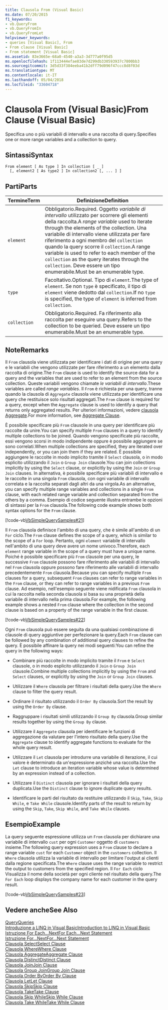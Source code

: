 ```yaml
---
title: Clausola From (Visual Basic)
ms.date: 07/20/2015
f1_keywords:
- vb.QueryFrom
- vb.QueryFromIn
- vb.QueryFromLet
helpviewer_keywords:
- queries [Visual Basic], From
- From clause [Visual Basic]
- From statement [Visual Basic]
ms.assetid: 83e3665e-68a0-4540-a3a3-3d777a0f95d5
ms.openlocfilehash: 1f113444efae83de7d299db330593937c7800bb3
ms.sourcegitcommit: 3d5d33f384eeba41b2dff79d096f47ccc8d8f03d
ms.translationtype: MT
ms.contentlocale: it-IT
ms.lasthandoff: 05/04/2018
ms.locfileid: "33604718"
---
```

# <a name="from-clause-visual-basic"></a><span data-ttu-id="38250-102">Clausola From (Visual Basic)</span><span class="sxs-lookup"><span data-stu-id="38250-102">From Clause (Visual Basic)</span></span>
<span data-ttu-id="38250-103">Specifica uno o più variabili di intervallo e una raccolta di query.</span><span class="sxs-lookup"><span data-stu-id="38250-103">Specifies one or more range variables and a collection to query.</span></span>  
  
## <a name="syntax"></a><span data-ttu-id="38250-104">Sintassi</span><span class="sxs-lookup"><span data-stu-id="38250-104">Syntax</span></span>  
  
```  
From element [ As type ] In collection [ _ ]  
  [, element2 [ As type2 ] In collection2 [, ... ] ]  
```  
  
## <a name="parts"></a><span data-ttu-id="38250-105">Parti</span><span class="sxs-lookup"><span data-stu-id="38250-105">Parts</span></span>  
  
|<span data-ttu-id="38250-106">Termine</span><span class="sxs-lookup"><span data-stu-id="38250-106">Term</span></span>|<span data-ttu-id="38250-107">Definizione</span><span class="sxs-lookup"><span data-stu-id="38250-107">Definition</span></span>|  
|---|---|  
|`element`|<span data-ttu-id="38250-108">Obbligatorio.</span><span class="sxs-lookup"><span data-stu-id="38250-108">Required.</span></span> <span data-ttu-id="38250-109">Oggetto *variabile di intervallo* utilizzato per scorrere gli elementi della raccolta.</span><span class="sxs-lookup"><span data-stu-id="38250-109">A *range variable* used to iterate through the elements of the collection.</span></span> <span data-ttu-id="38250-110">Una variabile di intervallo viene utilizzata per fare riferimento a ogni membro del `collection` quando la query scorre il `collection`.</span><span class="sxs-lookup"><span data-stu-id="38250-110">A range variable is used to refer to each member of the `collection` as the query iterates through the `collection`.</span></span> <span data-ttu-id="38250-111">Deve essere un tipo enumerabile.</span><span class="sxs-lookup"><span data-stu-id="38250-111">Must be an enumerable type.</span></span>|  
|`type`|<span data-ttu-id="38250-112">Facoltativo.</span><span class="sxs-lookup"><span data-stu-id="38250-112">Optional.</span></span> <span data-ttu-id="38250-113">Tipo di `element`.</span><span class="sxs-lookup"><span data-stu-id="38250-113">The type of `element`.</span></span> <span data-ttu-id="38250-114">Se non `type` è specificato, il tipo di `element` viene dedotto dal `collection`.</span><span class="sxs-lookup"><span data-stu-id="38250-114">If no `type` is specified, the type of `element` is inferred from `collection`.</span></span>|  
|`collection`|<span data-ttu-id="38250-115">Obbligatorio.</span><span class="sxs-lookup"><span data-stu-id="38250-115">Required.</span></span> <span data-ttu-id="38250-116">Fa riferimento alla raccolta per eseguire una query.</span><span class="sxs-lookup"><span data-stu-id="38250-116">Refers to the collection to be queried.</span></span> <span data-ttu-id="38250-117">Deve essere un tipo enumerabile.</span><span class="sxs-lookup"><span data-stu-id="38250-117">Must be an enumerable type.</span></span>|  
  
## <a name="remarks"></a><span data-ttu-id="38250-118">Note</span><span class="sxs-lookup"><span data-stu-id="38250-118">Remarks</span></span>  
 <span data-ttu-id="38250-119">Il `From` clausola viene utilizzata per identificare i dati di origine per una query e le variabili che vengono utilizzate per fare riferimento a un elemento dalla raccolta di origine.</span><span class="sxs-lookup"><span data-stu-id="38250-119">The `From` clause is used to identify the source data for a query and the variables that are used to refer to an element from the source collection.</span></span> <span data-ttu-id="38250-120">Queste variabili vengono chiamate *le variabili di intervallo*.</span><span class="sxs-lookup"><span data-stu-id="38250-120">These variables are called *range variables*.</span></span> <span data-ttu-id="38250-121">Il `From` è richiesta per una query, tranne quando la clausola di `Aggregate` clausola viene utilizzata per identificare una query che restituisce solo risultati aggregati.</span><span class="sxs-lookup"><span data-stu-id="38250-121">The `From` clause is required for a query, except when the `Aggregate` clause is used to identify a query that returns only aggregated results.</span></span> <span data-ttu-id="38250-122">Per ulteriori informazioni, vedere [clausola Aggregate](../../../visual-basic/language-reference/queries/aggregate-clause.md).</span><span class="sxs-lookup"><span data-stu-id="38250-122">For more information, see [Aggregate Clause](../../../visual-basic/language-reference/queries/aggregate-clause.md).</span></span>  
  
 <span data-ttu-id="38250-123">È possibile specificare più `From` clausole in una query per identificare più raccolte da unire.</span><span class="sxs-lookup"><span data-stu-id="38250-123">You can specify multiple `From` clauses in a query to identify multiple collections to be joined.</span></span> <span data-ttu-id="38250-124">Quando vengono specificate più raccolte, essi vengono scorsi in modo indipendente oppure è possibile aggiungere se sono correlati.</span><span class="sxs-lookup"><span data-stu-id="38250-124">When multiple collections are specified, they are iterated over independently, or you can join them if they are related.</span></span> <span data-ttu-id="38250-125">È possibile aggiungere le raccolte in modo implicito tramite il `Select` clausola, o in modo esplicito utilizzando il `Join` o `Group Join` clausole.</span><span class="sxs-lookup"><span data-stu-id="38250-125">You can join collections implicitly by using the `Select` clause, or explicitly by using the `Join` or `Group Join` clauses.</span></span> <span data-ttu-id="38250-126">In alternativa, è possibile specificare più variabili di intervallo e le raccolte in una singola `From` clausola, con ogni variabile di intervallo correlata e la raccolta separati dagli altri da una virgola.</span><span class="sxs-lookup"><span data-stu-id="38250-126">As an alternative, you can specify multiple range variables and collections in a single `From` clause, with each related range variable and collection separated from the others by a comma.</span></span> <span data-ttu-id="38250-127">Esempio di codice seguente illustra entrambe le opzioni di sintassi per la `From` clausola.</span><span class="sxs-lookup"><span data-stu-id="38250-127">The following code example shows both syntax options for the `From` clause.</span></span>  
  
 [!code-vb[VbSimpleQuerySamples#21](../../../visual-basic/language-reference/queries/codesnippet/VisualBasic/from-clause_1.vb)]  
  
 <span data-ttu-id="38250-128">Il `From` clausola definisce l'ambito di una query, che è simile all'ambito di un `For` ciclo.</span><span class="sxs-lookup"><span data-stu-id="38250-128">The `From` clause defines the scope of a query, which is similar to the scope of a `For` loop.</span></span> <span data-ttu-id="38250-129">Pertanto, ogni `element` variabile di intervallo nell'ambito di una query deve avere un nome univoco.</span><span class="sxs-lookup"><span data-stu-id="38250-129">Therefore, each `element` range variable in the scope of a query must have a unique name.</span></span> <span data-ttu-id="38250-130">Poiché è possibile specificare più `From` clausole per una query, le successive `From` clausole possono fare riferimento alle variabili di intervallo nel `From` clausola oppure possono fare riferimento alle variabili di intervallo precedentemente `From` clausola.</span><span class="sxs-lookup"><span data-stu-id="38250-130">Because you can specify multiple `From` clauses for a query, subsequent `From` clauses can refer to range variables in the `From` clause, or they can refer to range variables in a previous `From` clause.</span></span> <span data-ttu-id="38250-131">Ad esempio, nell'esempio seguente viene nidificata `From` clausola in cui la raccolta nella seconda clausola si basa su una proprietà della variabile di intervallo nella prima clausola.</span><span class="sxs-lookup"><span data-stu-id="38250-131">For example, the following example shows a nested `From` clause where the collection in the second clause is based on a property of the range variable in the first clause.</span></span>  
  
 [!code-vb[VbSimpleQuerySamples#22](../../../visual-basic/language-reference/queries/codesnippet/VisualBasic/from-clause_2.vb)]  
  
 <span data-ttu-id="38250-132">Ogni `From` clausola può essere seguita da una qualsiasi combinazione di clausole di query aggiuntive per perfezionare la query.</span><span class="sxs-lookup"><span data-stu-id="38250-132">Each `From` clause can be followed by any combination of additional query clauses to refine the query.</span></span> <span data-ttu-id="38250-133">È possibile affinare la query nei modi seguenti:</span><span class="sxs-lookup"><span data-stu-id="38250-133">You can refine the query in the following ways:</span></span>  
  
-   <span data-ttu-id="38250-134">Combinare più raccolte in modo implicito tramite il `From` e `Select` clausole, o in modo esplicito utilizzando il `Join` o `Group Join` clausole.</span><span class="sxs-lookup"><span data-stu-id="38250-134">Combine multiple collections implicitly by using the `From` and `Select` clauses, or explicitly by using the `Join` or `Group Join` clauses.</span></span>  
  
-   <span data-ttu-id="38250-135">Utilizzare il `Where` clausola per filtrare i risultati della query.</span><span class="sxs-lookup"><span data-stu-id="38250-135">Use the `Where` clause to filter the query result.</span></span>  
  
-   <span data-ttu-id="38250-136">Ordinare il risultato utilizzando il `Order By` clausola.</span><span class="sxs-lookup"><span data-stu-id="38250-136">Sort the result by using the `Order By` clause.</span></span>  
  
-   <span data-ttu-id="38250-137">Raggruppare i risultati simili utilizzando il `Group By` clausola.</span><span class="sxs-lookup"><span data-stu-id="38250-137">Group similar results together by using the `Group By` clause.</span></span>  
  
-   <span data-ttu-id="38250-138">Utilizzare il `Aggregate` clausola per identificare le funzioni di aggregazione da valutare per l'intero risultato della query.</span><span class="sxs-lookup"><span data-stu-id="38250-138">Use the `Aggregate` clause to identify aggregate functions to evaluate for the whole query result.</span></span>  
  
-   <span data-ttu-id="38250-139">Utilizzare il `Let` clausola per introdurre una variabile di iterazione, il cui valore è determinato da un'espressione anziché una raccolta.</span><span class="sxs-lookup"><span data-stu-id="38250-139">Use the `Let` clause to introduce an iteration variable whose value is determined by an expression instead of a collection.</span></span>  
  
-   <span data-ttu-id="38250-140">Utilizzare il `Distinct` clausola per ignorare i risultati della query duplicata.</span><span class="sxs-lookup"><span data-stu-id="38250-140">Use the `Distinct` clause to ignore duplicate query results.</span></span>  
  
-   <span data-ttu-id="38250-141">Identificare le parti del risultato da restituire utilizzando il `Skip`, `Take`, `Skip While`, e `Take While` clausole.</span><span class="sxs-lookup"><span data-stu-id="38250-141">Identify parts of the result to return by using the `Skip`, `Take`, `Skip While`, and `Take While` clauses.</span></span>  
  
## <a name="example"></a><span data-ttu-id="38250-142">Esempio</span><span class="sxs-lookup"><span data-stu-id="38250-142">Example</span></span>  
 <span data-ttu-id="38250-143">La query seguente espressione utilizza un `From` clausola per dichiarare una variabile di intervallo `cust` per ogni `Customer` oggetto di `customers` insieme.</span><span class="sxs-lookup"><span data-stu-id="38250-143">The following query expression uses a `From` clause to declare a range variable `cust` for each `Customer` object in the `customers` collection.</span></span> <span data-ttu-id="38250-144">Il `Where` clausola utilizza la variabile di intervallo per limitare l'output ai clienti dalla regione specificata.</span><span class="sxs-lookup"><span data-stu-id="38250-144">The `Where` clause uses the range variable to restrict the output to customers from the specified region.</span></span> <span data-ttu-id="38250-145">Il `For Each` ciclo Visualizza il nome della società per ogni cliente nel risultato della query.</span><span class="sxs-lookup"><span data-stu-id="38250-145">The `For Each` loop displays the company name for each customer in the query result.</span></span>  
  
 [!code-vb[VbSimpleQuerySamples#23](../../../visual-basic/language-reference/queries/codesnippet/VisualBasic/from-clause_3.vb)]  
  
## <a name="see-also"></a><span data-ttu-id="38250-146">Vedere anche</span><span class="sxs-lookup"><span data-stu-id="38250-146">See Also</span></span>  
 [<span data-ttu-id="38250-147">Query</span><span class="sxs-lookup"><span data-stu-id="38250-147">Queries</span></span>](../../../visual-basic/language-reference/queries/queries.md)  
 [<span data-ttu-id="38250-148">Introduzione a LINQ in Visual Basic</span><span class="sxs-lookup"><span data-stu-id="38250-148">Introduction to LINQ in Visual Basic</span></span>](../../../visual-basic/programming-guide/language-features/linq/introduction-to-linq.md)  
 [<span data-ttu-id="38250-149">Istruzione For Each...Next</span><span class="sxs-lookup"><span data-stu-id="38250-149">For Each...Next Statement</span></span>](../../../visual-basic/language-reference/statements/for-each-next-statement.md)  
 [<span data-ttu-id="38250-150">Istruzione For...Next</span><span class="sxs-lookup"><span data-stu-id="38250-150">For...Next Statement</span></span>](../../../visual-basic/language-reference/statements/for-next-statement.md)  
 [<span data-ttu-id="38250-151">Clausola Select</span><span class="sxs-lookup"><span data-stu-id="38250-151">Select Clause</span></span>](../../../visual-basic/language-reference/queries/select-clause.md)  
 [<span data-ttu-id="38250-152">Clausola Where</span><span class="sxs-lookup"><span data-stu-id="38250-152">Where Clause</span></span>](../../../visual-basic/language-reference/queries/where-clause.md)  
 [<span data-ttu-id="38250-153">Clausola Aggregate</span><span class="sxs-lookup"><span data-stu-id="38250-153">Aggregate Clause</span></span>](../../../visual-basic/language-reference/queries/aggregate-clause.md)  
 [<span data-ttu-id="38250-154">Clausola Distinct</span><span class="sxs-lookup"><span data-stu-id="38250-154">Distinct Clause</span></span>](../../../visual-basic/language-reference/queries/distinct-clause.md)  
 [<span data-ttu-id="38250-155">Clausola Join</span><span class="sxs-lookup"><span data-stu-id="38250-155">Join Clause</span></span>](../../../visual-basic/language-reference/queries/join-clause.md)  
 [<span data-ttu-id="38250-156">Clausola Group Join</span><span class="sxs-lookup"><span data-stu-id="38250-156">Group Join Clause</span></span>](../../../visual-basic/language-reference/queries/group-join-clause.md)  
 [<span data-ttu-id="38250-157">Clausola Order By</span><span class="sxs-lookup"><span data-stu-id="38250-157">Order By Clause</span></span>](../../../visual-basic/language-reference/queries/order-by-clause.md)  
 [<span data-ttu-id="38250-158">Clausola Let</span><span class="sxs-lookup"><span data-stu-id="38250-158">Let Clause</span></span>](../../../visual-basic/language-reference/queries/let-clause.md)  
 [<span data-ttu-id="38250-159">Clausola Skip</span><span class="sxs-lookup"><span data-stu-id="38250-159">Skip Clause</span></span>](../../../visual-basic/language-reference/queries/skip-clause.md)  
 [<span data-ttu-id="38250-160">Clausola Take</span><span class="sxs-lookup"><span data-stu-id="38250-160">Take Clause</span></span>](../../../visual-basic/language-reference/queries/take-clause.md)  
 [<span data-ttu-id="38250-161">Clausola Skip While</span><span class="sxs-lookup"><span data-stu-id="38250-161">Skip While Clause</span></span>](../../../visual-basic/language-reference/queries/skip-while-clause.md)  
 [<span data-ttu-id="38250-162">Clausola Take While</span><span class="sxs-lookup"><span data-stu-id="38250-162">Take While Clause</span></span>](../../../visual-basic/language-reference/queries/take-while-clause.md)
